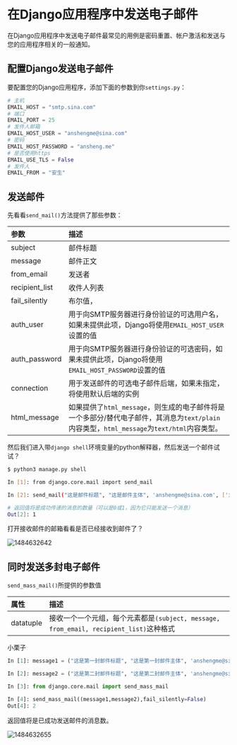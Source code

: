 # 在Django应用程序中发送电子邮件

在Django应用程序中发送电子邮件最常见的用例是密码重置、帐户激活和发送与您的应用程序相关的一般通知。

## 配置Django发送电子邮件

要配置您的Django应用程序，添加下面的参数到你`settings.py`：

```python
# 主机
EMAIL_HOST = "smtp.sina.com"
# 端口
EMAIL_PORT = 25
# 发件人邮箱
EMAIL_HOST_USER = "anshengme@sina.com"
# 密码
EMAIL_HOST_PASSWORD = "ansheng.me"
# 是否使用https
EMAIL_USE_TLS = False
# 发件人
EMAIL_FROM = "安生"
```

## 发送邮件

先看看`send_mail()`方法提供了那些参数：

|参数|描述|
|:--|:--|
|subject|邮件标题|
|message|邮件正文|
|from_email|发送者|
|recipient_list|收件人列表|
|fail_silently|布尔值，|
|auth_user|用于向SMTP服务器进行身份验证的可选用户名，如果未提供此项，Django将使用`EMAIL_HOST_USER`设置的值|
|auth_password|用于向SMTP服务器进行身份验证的可选密码，如果未提供此项，Django将使用`EMAIL_HOST_PASSWORD`设置的值|
|connection|用于发送邮件的可选电子邮件后端，如果未指定，将使用默认后端的实例|
|html_message|如果提供了`html_message`，则生成的电子邮件将是一个多部分/替代电子邮件，其消息为`text/plain`内容类型，`html_message`为`text/html`内容类型。|

然后我们进入带`django shell`环境变量的python解释器，然后发送一个邮件试试？

```bash
$ python3 manage.py shell

In [1]: from django.core.mail import send_mail

In [2]: send_mail("这是邮件标题", "这是邮件主体", 'anshengme@sina.com', ['ianshengme@gmail.com'])

# 返回值将是成功传递的消息的数量（可以是0或1，因为它只能发送一个消息）
Out[2]: 1
```

打开接收邮件的邮箱看看是否已经接收到邮件了？

![1484632642](/images/2017/01/1484632642.png)

## 同时发送多封电子邮件

`send_mass_mail()`所提供的参数值

|属性|描述|
|:--|:--|
|datatuple|接收一个一个元组，每个元素都是`(subject, message, from_email, recipient_list)`这种格式|

小栗子

```python
In [1]: message1 = ("这是第一封邮件标题", "这是第一封邮件主体", 'anshengme@sina.com', ['ianshengme@gmail.com'])

In [2]: message2 = ("这是第二封邮件标题", "这是第二封邮件主体", 'anshengme@sina.com', ['ianshengme@gmail.com'])

In [3]: from django.core.mail import send_mass_mail

In [4]: send_mass_mail((message1,message2),fail_silently=False)
Out[4]: 2
```

返回值将是已成功发送邮件的消息数。

![1484632655](/images/2017/01/1484632655.png)